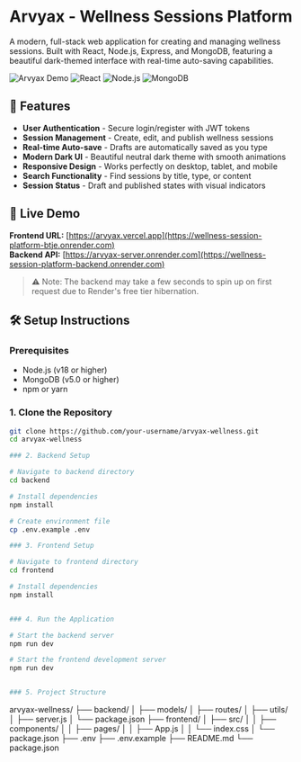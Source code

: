 # Arvyax - Wellness Sessions Platform

A modern, full-stack web application for creating and managing wellness sessions. Built with React, Node.js, Express, and MongoDB, featuring a beautiful dark-themed interface with real-time auto-saving capabilities.

![Arvyax Demo](https://img.shields.io/badge/Status-Live-success) ![React](https://img.shields.io/badge/React-18.2.0-blue) ![Node.js](https://img.shields.io/badge/Node.js-18+-green) ![MongoDB](https://img.shields.io/badge/MongoDB-5.0+-green)

## 🌟 Features

- **User Authentication** - Secure login/register with JWT tokens
- **Session Management** - Create, edit, and publish wellness sessions
- **Real-time Auto-save** - Drafts are automatically saved as you type
- **Modern Dark UI** - Beautiful neutral dark theme with smooth animations
- **Responsive Design** - Works perfectly on desktop, tablet, and mobile
- **Search Functionality** - Find sessions by title, type, or content
- **Session Status** - Draft and published states with visual indicators

## 🚀 Live Demo

**Frontend URL:** [https://arvyax.vercel.app](https://wellness-session-platform-btje.onrender.com)  
**Backend API:** [https://arvyax-server.onrender.com](https://wellness-session-platform-backend.onrender.com)

> ⚠️ Note: The backend may take a few seconds to spin up on first request due to Render's free tier hibernation.

## 🛠️ Setup Instructions

### Prerequisites

- Node.js (v18 or higher)
- MongoDB (v5.0 or higher)
- npm or yarn

### 1. Clone the Repository

```bash
git clone https://github.com/your-username/arvyax-wellness.git
cd arvyax-wellness

### 2. Backend Setup

# Navigate to backend directory
cd backend

# Install dependencies
npm install

# Create environment file
cp .env.example .env

### 3. Frontend Setup

# Navigate to frontend directory
cd frontend

# Install dependencies
npm install


### 4. Run the Application

# Start the backend server
npm run dev

# Start the frontend development server
npm run dev


### 5. Project Structure

```
arvyax-wellness/
├── backend/
│   ├── models/
│   ├── routes/
│   ├── utils/
│   ├── server.js
│   └── package.json
├── frontend/
│   ├── src/
│   │   ├── components/
│   │   ├── pages/
│   │   ├── App.js
│   │   └── index.css
│   └── package.json
├── .env
├── .env.example
├── README.md
└── package.json
```
